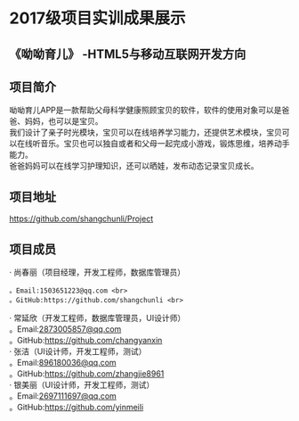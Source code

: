 2017级项目实训成果展示
===========
《呦呦育儿》 -HTML5与移动互联网开发方向
-------------------
项目简介<br>
-------
呦呦育儿APP是一款帮助父母科学健康照顾宝贝的软件，软件的使用对象可以是爸爸、妈妈，也可以是宝贝。<br>
我们设计了亲子时光模块，宝贝可以在线培养学习能力，还提供艺术模块，宝贝可以在线听音乐。宝贝也可以独自或者和父母一起完成小游戏，锻炼思维，培养动手能力。<br>
爸爸妈妈可以在线学习护理知识，还可以晒娃，发布动态记录宝贝成长。

项目地址
-----------------
https://github.com/shangchunli/Project

项目成员
----------------------
· 尚春丽（项目经理，开发工程师，数据库管理员）<br>  

    。Email:1503651223@qq.com <br>
    。GitHub:https://github.com/shangchunli <br>
· 常延欣（开发工程师，数据库管理员，UI设计师）<br>
    。Email:2873005857@qq.com <br>
    。GitHub:https://github.com/changyanxin <br>
· 张洁（UI设计师，开发工程师，测试）<br>
    。Email:896180036@qq.com <br>
    。GitHub:https://github.com/zhangjie8961 <br>
· 银美丽（UI设计师，开发工程师，测试）<br>
    。Email:2697111697@qq.com <br>
    。GitHub:https://github.com/yinmeili <br>

